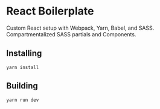 # React Boilerplate
Custom React setup with Webpack, Yarn, Babel, and SASS. Compartmentalized SASS partials and Components.

## Installing
```
yarn install
```

## Building
```
yarn run dev
```



